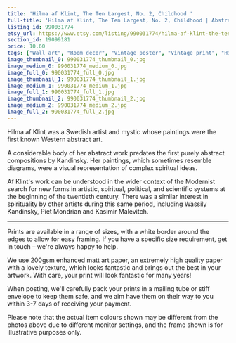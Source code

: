 ```yaml
---
title: 'Hilma af Klint, The Ten Largest, No. 2, Childhood '
full-title: 'Hilma af Klint, The Ten Largest, No. 2, Childhood | Abstract Art, Home Decor, Fine Art Reproduction | Wall art poster print | Modernist'
listing_id: 990031774
etsy_url: https://www.etsy.com/listing/990031774/hilma-af-klint-the-ten-largest-no-2?utm_source=site&utm_medium=api&utm_campaign=api
section_id: 19099181
price: 10.60
tags: ["Wall art", "Room decor", "Vintage poster", "Vintage print", "High quality print", "Hilma af Klint", "Fine art print", "Swedish", "Spiritual", "Modern art", "Modernism", "Art reproduction", "Nonobjective art"]
image_thumbnail_0: 990031774_thumbnail_0.jpg
image_medium_0: 990031774_medium_0.jpg
image_full_0: 990031774_full_0.jpg
image_thumbnail_1: 990031774_thumbnail_1.jpg
image_medium_1: 990031774_medium_1.jpg
image_full_1: 990031774_full_1.jpg
image_thumbnail_2: 990031774_thumbnail_2.jpg
image_medium_2: 990031774_medium_2.jpg
image_full_2: 990031774_full_2.jpg
---
```

Hilma af Klint was a Swedish artist and mystic whose paintings were the first known Western abstract art. 

A considerable body of her abstract work predates the first purely abstract compositions by Kandinsky. Her paintings, which sometimes resemble diagrams, were a visual representation of complex spiritual ideas.

Af Klint&#39;s work can be understood in the wider context of the Modernist search for new forms in artistic, spiritual, political, and scientific systems at the beginning of the twentieth century. There was a similar interest in spirituality by other artists during this same period, including Wassily Kandinsky, Piet Mondrian and Kasimir Malevitch.

---

Prints are available in a range of sizes, with a white border around the edges to allow for easy framing. If you have a specific size requirement, get in touch – we&#39;re always happy to help.

We use 200gsm enhanced matt art paper, an extremely high quality paper with a lovely texture, which looks fantastic and brings out the best in your artwork. With care, your print will look fantastic for many years!

When posting, we&#39;ll carefully pack your prints in a mailing tube or stiff envelope to keep them safe, and we aim have them on their way to you within 3-7 days of receiving your payment.

Please note that the actual item colours shown may be different from the photos above due to different monitor settings, and the frame shown is for illustrative purposes only.
